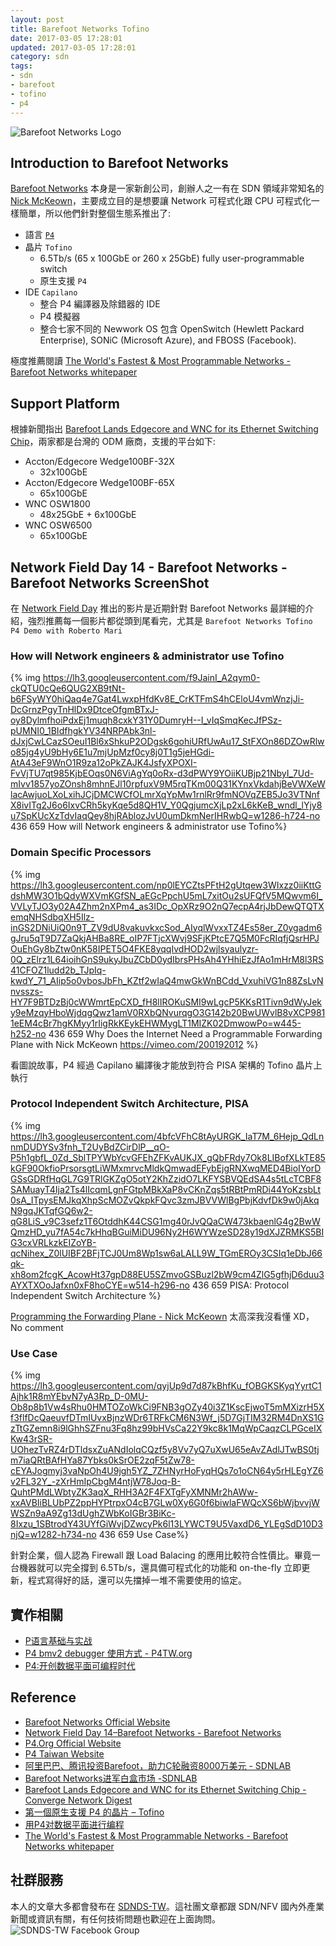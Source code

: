 ```yaml
---
layout: post
title: Barefoot Networks Tofino
date: 2017-03-05 17:28:01
updated: 2017-03-05 17:28:01
category: sdn
tags:
- sdn
- barefoot
- tofino
- p4 
---
```


![Barefoot Networks Logo](https://upload.wikimedia.org/wikipedia/en/b/b9/Barefoot_Networks_Logo.png)

## Introduction to Barefoot Networks

[Barefoot Networks][1] 本身是一家新創公司，創辦人之一有在 SDN 領域非常知名的 [Nick McKeown][10]，主要成立目的是想要讓 Network 可程式化跟 CPU 可程式化一樣簡單，所以他們針對整個生態系推出了:

* 語言 [`P4`][3]
* 晶片 `Tofino`
  - 6.5Tb/s (65 x 100GbE or 260 x 25GbE) fully user-programmable switch
  - 原生支援 `P4`
* IDE `Capilano`
  - 整合 P4 編譯器及除錯器的 IDE
  - P4 模擬器
  - 整合七家不同的 Newwork OS 包含 OpenSwitch (Hewlett Packard Enterprise), SONiC (Microsoft Azure), and FBOSS (Facebook).

極度推薦閱讀 [The World's Fastest & Most Programmable Networks - Barefoot Networks whitepaper][11]

## Support Platform
根據新聞指出 [Barefoot Lands Edgecore and WNC for its Ethernet Switching Chip][7]，兩家都是台灣的 ODM 廠商，支援的平台如下:
- Accton/Edgecore Wedge100BF-32X
  - 32x100GbE
- Accton/Edgecore Wedge100BF-65X
  - 65x100GbE
- WNC OSW1800
  - 48x25GbE + 6x100GbE
- WNC OSW6500
  - 65x100GbE

<!--more-->

## Network Field Day 14 - Barefoot Networks - Barefoot Networks ScreenShot

在 [Network Field Day](http://techfieldday.com/) 推出的影片是近期針對 Barefoot Networks 最詳細的介紹，強烈推薦每一個影片都從頭到尾看完，尤其是 `Barefoot Networks Tofino P4 Demo with Roberto Mari`

### How will Network engineers & administrator use Tofino

{% img https://lh3.googleusercontent.com/f9JainI_A2qym0-ckQTU0cQe6QUG2XB9tNt-b6FSyWY0hiQaq4e7Gat4LwxpHfdKv8E_CrKTFmS4hCEloU4vmWnzjJi-DcGrnzPgyTnHlDx9DtceOfgmBTxJ-oy8DylmfhoiPdxEj1muqh8cxkY31Y0DumryH--I_vIqSmqKecJfPSz-pUMNI0_1BIdfhgkYV34NRPAbk3nl-dJxjCwLCazSOeuI1Bl6xShkuP2ODgsk6gohiURfUwAu17_StFXOn86DZOwRlwo85jg4yU9bHy6E1u7mjUpMzf0cy8j0T1g5jeHGdi-AtA43eF9WnO1R9za12oPkZAJK4JsfyXPOXI-FvVjTU7qt985KjbEOqs0N6ViAgYq0oRx-d3dPWY9YOiiKUBjp21NbyI_7Ud-mIvv1857yoZOnsh8mhnEJl10rpfuxV9M5rqTKm00Q31KYnxVkdahjBeVWXeWlacAwjuoLXoLxihJCjDMCWCfOLmrXqYpMw1rnlRr9fmNOVqZEB5Jo3VTNnfX8ivITg2J6o6IxvCRh5kyKqe5d8QH1V_Y0QgjumcXjLp2xL6kKeB_wndl_lYjy8u7SpKUcXzTdvIaqQey8hjRAblozJvU0umDkmNerIHRwbQ=w1286-h724-no 436 659 How will Network engineers & administrator use Tofino%}

### Domain Specific Processors

{% img https://lh3.googleusercontent.com/np0lEYCZtsPFtH2gUtqew3WIxzz0iiKttGdshMW3O1bQdyWXVmKGfSN_aEGcPpchU5mL7xitOu2sUFQfV5MQwvm6I_VVLyTJO3y02A4Zhm2nXPm4_as3IDc_OpXRz9O2nQ7ecpA4rjJbDewQTQTXemqNHSdbqXH5Ilz-inGS2DNiUiQ0n9T_ZV9dU8vakuvkxcSod_AIyqlWvxxTZ4Es58er_Z0ygadm6gJru5qT9D7ZaQkjAHBa8RE_oIP7FTjcXWvj9SFjKPtcE7Q5M0FcRIqfjQsrHPJOuEhGy8bZtw0nK58IPET5O4FKE8yqqIvdHOD2wjlsyaulyzr-0Q_zElrz1L64ioihGnS9ukyJbuZCbD0ydIbrsPHsAh4YHhiEzJfAo1mHrM8l3RS41CFOZ1ludd2b_TJpIq-kwdY_71_AIip5o0vbosJbFh_KZtf2wIaQ4mwGkWnBCdd_VxuhiVG1n88ZsLvNnvsszs-HY7F9BTDzBj0cWWmrtEpCXD_fH8lIROKuSMI9wLgcP5KKsR1Tivn9dWyJeky9eMzqyHboWjdqgQwz1amV0RXbQNvurqgO3G142b20BwUWvlB8vXCP9811eEM4cBr7hgKMyy1rIigRkKEykEHWMygLT1MIZK02DmwowPo=w445-h252-no 436 659 Why Does the Internet Need a Programmable Forwarding Plane with Nick McKeown https://vimeo.com/200192012
 %}

看圖說故事，P4 經過 Capilano 編譯後才能放到符合 PISA 架構的 Tofino 晶片上執行

### Protocol Independent Switch Architecture, PISA

{% img https://lh3.googleusercontent.com/4bfcVFhC8tAyURGK_IaT7M_6Hejp_QdLnnmDUDYSv3fnh_T2UyBdZCirDlP__qO-P5h1gbfL_0Zd_SblTPYWbYcvGFEhZFKvAUKJX_gQbFRdy7Ok8LIBofXLkTE85kGF90OkfioPrsorsgtLiWMxmrvcMldkQmwadEFybEjgRNXwqMED4BioIYorDGSsGDRfHqGL7G9TRlGKZgO5otY2KhZzidO7LKFYSBVQEdSA4s5tLcTCBF8SAMuayT4Ija2Ts4lIcqmLgnFGtpMBkXaP8vCKnZqs5tRBtPmRDi44YoKzsbLt0sA_ITpysEMJkqXhpScMOZvQkpkFQvc3zmJBVVWlBgPbjKdvfDk9w0jAkqN9gqJKTqfGQ6w2-qG8LiS_v9C3sefz1T6OtddhK44CSG1mg40rJvQQaCW473kbaenlG4g2BwWQmzHD_yu7fA54c7kHhqBGuiMiDU96Ny2H6WYWzeSD28y19dXJZRMKS5BIG3cxVRLkzkEIZoYB-qcNihex_Z0lUIBF2BFjTCJ0Um8Wp1sw6aLALL9W_TGmEROy3CSIq1eDbJ66qk-xh8om2fcgK_AcowHt37gpD88EU5SZmvoGSBuzl2bW9cm4ZlG5gfhjD6duu3AYXTXOoJafxn0xF8hoCYE=w514-h296-no 436 659
PISA: Protocol Independent Switch Architecture %}

[Programming the Forwarding Plane - Nick McKeown][12] 太高深我沒看懂 XD，No comment

### Use Case
{% img https://lh3.googleusercontent.com/qyjUp9d7d87kBhfKu_fOBGKSKyqYyrtC1Ajhk1R8mYEbvN7yA3Rp_D-0MU-Ob8p8b1Vw4sRhu0HMTOZoWkCi9FNB3gOZy40i3Z1KscEjwoT5mMXizrH5Xf3flfDcQaeuvfDTmIUvxBjnzWDr6TRFkCM6N3Wf_j5D7GjTIM32RM4DnXS1GzTtGZemn8i9lGhhSZFnu3Fq8hz99bHVsCa22Y9kc8k1MqWpCaqzCLPGceIXKw43rSR-UOhezTvRZ4rDTldsxZuANdIolqCQzf5y8Vv7yQ7uXwU65eAvZAdlJTwBS0tjm7iaQRtBAfHYa87Ybks0kSrOE2zqF5tZw78-cEYAJogmyj3vaNpOh4U9jgh5YZ_7ZHNyrHoFyqHQs7o1oCN64y5rHLEgYZ6v2FL32Y_-zXrHmIpCbgM4ntjW78Joq-B-QuhtPMdLWbtyZK3aqX_RHH3A2F4FXTgFyXMNMr2hAWw-xxAVBIiBLUbPZ2ppHYPtrpxO4cB7GLw0Xy6G0f6biwlaFWQcXS6bWjbvvjWWSZn9aA9Zg13dUghZWbKoIGBr3BiKc-8Ixzu_1SBtrodY43UYfGiWvjDZwcyPk6l13LYWCT9U5VaxdD6_YLEgSdD10D3njQ=w1282-h734-no 436 659 Use Case%}

針對企業，個人認為 Firewall 跟 Load Balacing 的應用比較符合性價比。畢竟一台機器就可以完全撐到 6.5Tb/s，還具備可程式化的功能和 on-the-fly 立即更新，程式寫得好的話，還可以先擋掉一堆不需要使用的協定。

## 實作相關

- [P语言基础与实战][13]
- [P4 bmv2 debugger 使用方式 - P4TW.org][14]
- [P4:开创数据平面可编程时代][15]

## Reference
- [Barefoot Networks Official Website][1]
- [Network Field Day 14–Barefoot Networks - Barefoot Networks][2]
- [P4.Org Official Website][3]
- [P4 Taiwan Website][4]
- [阿里巴巴、腾讯投资Barefoot，助力C轮融资8000万美元 - SDNLAB][5]
- [Barefoot Networks进军白盒市场 -SDNLAB][6]
- [Barefoot Lands Edgecore and WNC for its Ethernet Switching Chip - Converge Network Digest][7]
- [第一個原生支援 P4 的晶片 – Tofino][8]
- [用P4对数据平面进行编程][9]
- [The World's Fastest & Most Programmable Networks - Barefoot Networks whitepaper][11]

## 社群服務

本人的文章大多都會發布在 [SDNDS-TW](https://www.facebook.com/groups/sdnds.tw/)。這社團文章都跟 SDN/NFV 國內外產業新聞或資訊有關，有任何技術問題也歡迎在上面詢問。
![SDNDS-TW Facebook Group](https://lh3.googleusercontent.com/KizynpieyTlykuyk-po1tgasnVI4Oxl9_vPXXpHYyj_JiUc0V5bRb8lHxGpZDQiTqMNCn_A6NqF-4Gx8KMex8XsjgdCGByIqtIpKBc4TvQoUtNtXf0RK_eBf2pwm8wNJRiWXfkz3vf6Tf465o2vzmH2G4iR28kf_Wc_ADeqDJDfQQlV0XTtQcSBBRG2N-zs1ue6dhg38lMoO47n0-SI6yl3x-HhyRIK8penHyHXe0i9q08IDqYEdtMGyKExcihESNthqc4r74kceAJUYhfqsFRpGLteEMXDkShC74r79Frr5aVwsYml0x1WVHkmXbxLZB381B0gkJWUXaoCeCC8rdeYtb6vn60vLsNYgYLRI0wT0VjEbJTCgcHUbNk8sBkXEiATLTKQiES5VcIEJ9nQ7FYTxsF8BiB7exUxr0b3kfTLVJF2RBqc0hpHojoiMh-nL-OY30a9rgf1vr4n-44sDGfa8-f7xWX3JEe-7RgNjwZ5glxGM1lkrf2_MHwbgVRNd2tzUrxmRNmMrVpFog-NcByDo824K8GJLxyLq0Dg12jkx90uOBKmhAE-_JUL5iIYzzUUKGJu1-ORReKmYR63UvTeUvwtxSEKUnpax4co6s6dQoS2f5bB37Q=w1652-h590-no)

[1]: https://www.barefootnetworks.com/
[2]: http://techfieldday.com/appearance/barefoot-networks-presents-at-networking-field-day-14/
[3]: http://p4.org/
[4]: https://p4tw.org/
[5]: http://www.sdnlab.com/18111.html
[6]: http://www.sdnlab.com/18413.html
[7]: http://www.convergedigest.com/2017/01/barefoot-networks-lands-edgecore-and.html
[8]: https://p4tw.org/%E7%AC%AC%E4%B8%80%E5%80%8B%E5%8E%9F%E7%94%9F%E6%94%AF%E6%8F%B4-p4-%E7%9A%84%E6%99%B6%E7%89%87-tofino/
[9]: http://yuba.stanford.edu/~nickm/papers/cccf.pdf
[10]: http://yuba.stanford.edu/~nickm/
[11]: https://barefootnetworks.com/white-paper/the-worlds-fastest-most-programmable-networks/
[12]: https://forum.stanford.edu/events/2016/slides/plenary/Nick.pdf
[13]: https://fast-switch.github.io/wiki/%E6%9D%A8%E5%B8%85-P4%E8%AF%AD%E8%A8%80%E5%9F%BA%E7%A1%80%E4%B8%8E%E5%AE%9E%E6%88%98.pdf
[14]: https://p4tw.org/p4-bmv2-debugger-%E4%BD%BF%E7%94%A8%E6%96%B9%E5%BC%8F/
[15]: http://www.sdnlab.com/17795.html